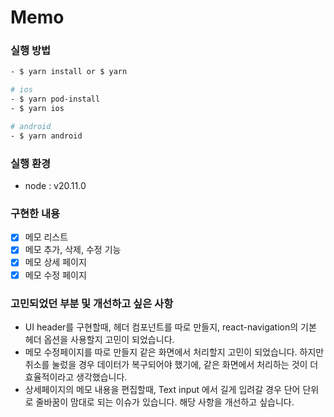 # Memo

### 실행 방법

```bash
- $ yarn install or $ yarn

# ios
- $ yarn pod-install
- $ yarn ios

# android
- $ yarn android
```

### 실행 환경

-   node : v20.11.0

### 구현한 내용

- [x] 메모 리스트
- [x] 메모 추가, 삭제, 수정 기능
- [x] 메모 상세 페이지
- [x] 메모 수정 페이지

### 고민되었던 부분 및 개선하고 싶은 사항

-   UI header를 구현할때, 헤더 컴포넌트를 따로 만들지, react-navigation의 기본 헤더 옵션을 사용할지 고민이 되었습니다.
-   메모 수정페이지를 따로 만들지 같은 화면에서 처리할지 고민이 되었습니다. 하지만 취소를 눌렀을 경우 데이터가 복구되어야 했기에, 같은 화면에서 처리하는 것이 더 효율적이라고 생각했습니다.
-   상세페이지의 메모 내용을 편집할때, Text input 에서 길게 입려갈 경우 단어 단위로 줄바꿈이 맘대로 되는 이슈가 있습니다. 해당 사항을 개선하고 싶습니다.
